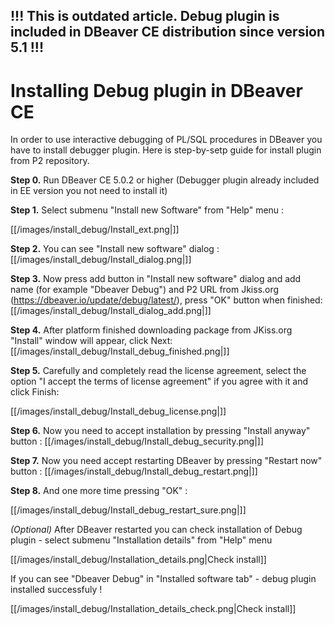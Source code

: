 ## !!! This is outdated article. Debug plugin is included in DBeaver CE distribution since version 5.1 !!!


# Installing Debug plugin in DBeaver CE

In order to use interactive debugging of PL/SQL procedures in DBeaver you have to install debugger plugin. Here is step-by-setp guide for install plugin from P2 repository.

**Step 0.** Run DBeaver CE 5.0.2 or higher (Debugger plugin already included in EE version you not need to install it)

**Step 1.**  Select submenu "Install new Software" from "Help" menu : 

[[/images/install_debug/Install_ext.png|]]

**Step 2.** You can see "Install new software" dialog :
[[/images/install_debug/Install_dialog.png|]]

**Step 3.** Now press add button in "Install new software" dialog and add name (for example "Dbeaver Debug") and P2 URL from Jkiss.org (https://dbeaver.io/update/debug/latest/), press "OK" button when finished:
[[/images/install_debug/Install_dialog_add.png|]]

**Step 4.** After platform finished downloading package from JKiss.org "Install" window will appear, click Next:
[[/images/install_debug/Install_debug_finished.png|]]

**Step 5.** Carefully and completely read the license agreement, select the option "I accept the terms of license agreement" if you agree with it and click Finish:

[[/images/install_debug/Install_debug_license.png|]]

**Step 6.** Now you need to accept installation by pressing "Install anyway" button :
[[/images/install_debug/Install_debug_security.png|]]

**Step 7.** Now you need accept restarting DBeaver by pressing "Restart now" button :
[[/images/install_debug/Install_debug_restart.png|]]

**Step 8.** And one more time pressing "OK" :

[[/images/install_debug/Install_debug_restart_sure.png|]]

_(Optional)_ After DBeaver restarted you can check installation of Debug plugin - select submenu "Installation details" from "Help" menu

[[/images/install_debug/Installation_details.png|Check install]]

If you can see "Dbeaver Debug" in "Installed software tab" - debug plugin installed successfuly !

[[/images/install_debug/Installation_details_check.png|Check install]]
